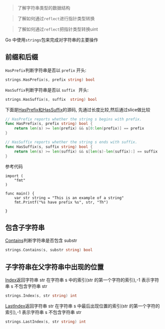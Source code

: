 > 了解字符串类型的数据结构

> 了解如何通过`reflect`进行指针类型转换

> 了解如何通过`reflect`把指针类型转换uint

Go 中使用`strings`包来完成对字符串的主要操作

## 前缀和后缀
`HasPrefix`判断字符串是否以 `prefix` 开头:

```go
strings.HasPrefix(s, prefix string) bool
```
`HasSuffix`判断字符串是否以 `suffix ` 开头:

```go
strings.HasSuffix(s, suffix  string) bool
```
下面是[HasPrefix和HasSuffix](https://github.com/golang/go/blob/go1.22.0/src/strings/strings.go#L466)的源码, 先通过长度比较,然后通过slice做比较

```go
// HasPrefix reports whether the string s begins with prefix.
func HasPrefix(s, prefix string) bool {
    return len(s) >= len(prefix) && s[0:len(prefix)] == prefix
}

// HasSuffix reports whether the string s ends with suffix.
func HasSuffix(s, suffix string) bool {
    return len(s) >= len(suffix) && s[len(s)-len(suffix):] == suffix
}
```

参考代码
```
import (
    "fmt"
)

func main() {
    var str string = "This is an example of a string"
    fmt.Printf("%s have prefix %s", str, "Th")

}
```

## 包含子字符串
[Contains](https://github.com/golang/go/blob/go1.22.0/src/strings/strings.go#L60)判断字符串是否包含 substr

```go
strings.Contains(s, substr string) bool
```

## 子字符串在父字符串中出现的位置

[Index](https://github.com/golang/go/blob/go1.22.0/src/strings/strings.go#L1189)返回字符串 str 在字符串 s 中的索引(str 的第一个字符的索引),-1 表示字符串 s 不包含字符串 str

```go
strings.Index(s, str string) int
```

[LastIndex](https://github.com/golang/go/blob/go1.22.0/src/strings/strings.go#L80)返回字符串 str 在字符串 s 中最后出现位置的索引(str 的第一个字符的索引),-1 表示字符串 s 不包含字符串 str
```go
strings.LastIndex(s, str string) int
```